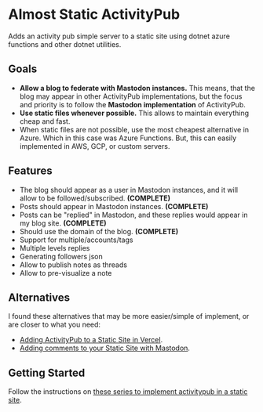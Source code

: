 # Almost Static ActivityPub

Adds an activity pub simple server to a static site using dotnet azure functions and other dotnet utilities.

## Goals

* **Allow a blog to federate with Mastodon instances.** This means, that the blog may appear in other ActivityPub implementations, but the focus and priority is to follow the **Mastodon implementation** of ActivityPub.
* **Use static files whenever possible.** This allows to maintain everything cheap and fast.
* When static files are not possible, use the most cheapest alternative in Azure. Which in this case was Azure Functions. But, this can easily implemented in AWS, GCP, or custom servers.

## Features

* The blog should appear as a user in Mastodon instances, and it will allow to be followed/subscribed. **(COMPLETE)**
* Posts should appear in Mastodon instances.  **(COMPLETE)**
* Posts can be "replied" in Mastodon, and these replies would appear in my blog site.  **(COMPLETE)**
* Should use the domain of the blog. **(COMPLETE)**
* Support for multiple/accounts/tags 
* Multiple levels replies
* Generating followers json
* Allow to publish notes as threads
* Allow to pre-visualize a note

## Alternatives

I found these alternatives that may be more easier/simple of implement, or are closer to what you need:

* [Adding ActivityPub to a Static Site in Vercel](https://paul.kinlan.me/adding-activity-pub-to-your-static-site/).
* [Adding comments to your Static Site with Mastodon](https://carlschwan.eu/2020/12/29/adding-comments-to-your-static-blog-with-mastodon/).

## Getting Started

Follow the instructions on [these series to implement activitypub in a static site](https://maho.dev/2024/02/a-guide-to-implement-activitypub-in-a-static-site-or-any-website/).

